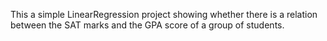  This a simple LinearRegression project showing whether there is a relation between the SAT marks and the GPA score of a group of students.
